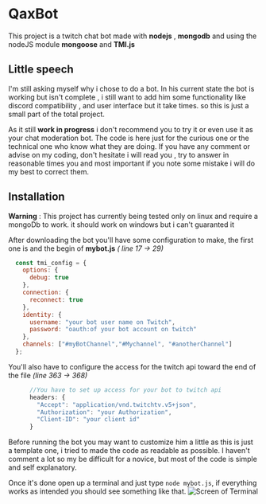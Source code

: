 # QaxBot

 This project is a twitch chat bot made with **nodejs** , **mongodb** and using the nodeJS module **mongoose** and **TMI.js**

## Little speech

  I'm still asking myself why i chose to do a bot. In his current state the bot is working but isn't complete , i still want to add him some functionality like discord compatibility , and user interface but it take times. so this is just a small part of the total project.
  
  As it still **work in progress** i don't recommend you to try it or even use it as your chat moderation bot. The code is here just for the curious one or the technical one who know what they are doing. If you have any comment or advise on my coding, don't hesitate i will read you , try to answer in reasonable times you and most important if you note some mistake i will do my best to correct them.

## Installation

**Warning** : This project has currently being tested only on linux and require a mongoDb to work. it should work on windows but i can't guaranted it

After downloading the bot you'll have some configuration to make, the first one is  and the begin of **mybot.js** _( line 17 -> 29)_

```javascript
  const tmi_config = {
    options: {
      debug: true
    },
    connection: {
      reconnect: true
    },
    identity: {
      username: "your bot user name on Twitch",
      password: "oauth:of your bot account on twitch"
    },
    channels: ["#myBotChannel","#Mychannel", "#anotherChannel"]
  };
```
You'll also have to configure the access for the twitch api toward the end of the file _(line 363 -> 368)_

```javascript
      //You have to set up access for your bot to twitch api
      headers: {
        "Accept": "application/vnd.twitchtv.v5+json",
        "Authorization": "your Authorization",
        "Client-ID": "your client id"
      }
```
Before running the bot you may want to customize him a little as this is just a template one, i tried to made the code as readable as possible. I haven't comment a lot so my be difficult for a novice, but most of the code is simple and self explanatory.

Once it's done open up a terminal and just type `node mybot.js`, if everything works as intended you should see something like that.
![Screen of Terminal](http://www.kirikoo.net/images/14Anonyme-20170719-181538.png)


